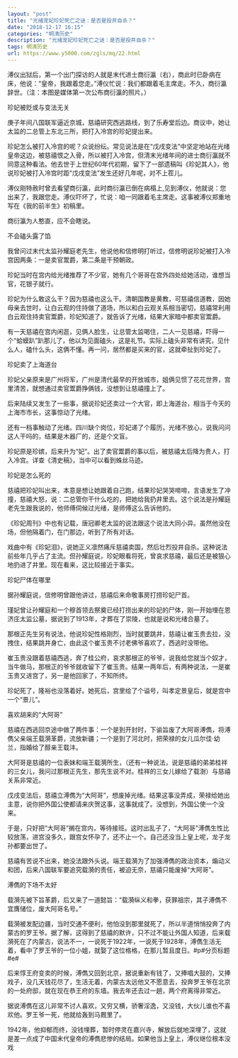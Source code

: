 ```yaml
---
layout: "post"
title: "光绪宠妃珍妃死亡之谜：是否是投井自杀？"
date: "2018-12-17 16:15"
categories: "明清历史"
description: "光绪宠妃珍妃死亡之谜：是否是投井自杀？"
tags: 明清历史
url: https://www.y5000.com/zgls/mq/22.html
---
```






溥仪出狱后，第一个出门探访的人就是末代进士商衍瀛（右），商此时已卧病在床，他说：“皇帝，我跟着您走。”溥仪忙说：我们都跟着毛主席走。不久，商衍瀛辞世。（注：本图是媒体第一次公布商衍瀛的照片。）

  
珍妃被贬或与变法无关

  
庚子年间八国联军逼近京城，慈禧研究西逃路线，到了乐寿堂后边。商议中，她让太监的二总管上东北三所，把打入冷宫的珍妃提出来。

  
珍妃怎么被打入冷宫的呢？众说纷纭。常见说法是在“戊戌变法”中坚定地站在光绪皇帝这边，被慈禧恨之入骨，所以被打入冷宫，但清末光绪年间的进士商衍瀛就不同意这种看法。他去世于上世纪60年代初期，留下了一部遗稿叫《珍妃其人》，他说珍妃被打入冷宫时距“戊戌变法”发生还好几年呢，对不上茬儿。

  
溥仪刚特赦时曾去看望商衍瀛，此时商衍瀛已倒在病榻上,见到溥仪，他就说：您出来了，我跟您走。溥仪吓坏了，忙说：咱一同跟着毛主席走。这事被溥仪郑重地写在《我的前半生》初稿里。

  
商衍瀛为人憨直，应不会瞎说。

  
不会磕头露了馅

  
我曾问过末代太监孙耀庭老先生，他说他和信修明打听过，信修明说珍妃被打入冷宫因两条：一是卖官鬻爵，第二条是干预朝政。

  
珍妃当时在宫内给光绪推荐了不少官，她有几个哥哥在宫外四处给她活动，谁想当官，花银子就行。

  
珍妃为什么敢这么干？因为慈禧也这么干。清朝国教是黄教，可慈禧信道教，因她母亲去世时，让白云观的住持做了道场，所以和白云观关系相当密切，慈禧常利用白云观住持卖官鬻爵，珍妃知道了，就告诉了光绪，结果大家暗中都卖官鬻爵。

  
有一天慈禧在宫内闲逛，见俩人脸生，让总管太监喝住，二人一见慈禧，吓得一个“蛤蟆趴”趴那儿了，他以为见面磕头，这是礼节。实际上磕头非常有讲究，见什么人，磕什么头，这俩不懂。再一问，居然都是买来的官，这就牵扯到珍妃了。

  
珍妃卖了上海道台

  
珍妃父亲原来是广州将军，广州是清代最早的开放城市，姐俩见惯了花花世界，宫里清苦，就想通过卖官鬻爵挣俩钱，没想到让慈禧撞上了。

  
后来陆续又发生了一些事，据说珍妃还卖过一个大官，即上海道台，相当于今天的上海市市长，这事惊动了光绪。

  
还有一档事触动了光绪。四川缺个岗位，珍妃递了个履历，光绪不放心，说我问问这人干吗的，结果是木器厂的，还是个文盲。

  
珍妃原是珍嫔，后来升为“妃”。出了卖官鬻爵的事以后，被慈禧太后降为贵人，打入冷宫。详查《清史稿》，当中可以看到蛛丝马迹。

  
珍妃是怎么死的

  
慈禧把珍妃叫出来，本意是想让她跟着自己跑，结果珍妃哭哭啼啼，言语发生了冲撞，慈禧大怒，说：二总管你干什么吃的，把她给我扔井里去。这个说法是孙耀庭老先生跟我说的，他师傅伺候过光绪，是师傅这么告诉他的。

  
《珍妃周刊》中也有记载，唐冠卿老太监的说法跟这个说法大同小异。虽然他没在场，但他隔着门，在门那边，听到了所有对话。

  
戏曲中有《珍妃泪》，说她正义凛然痛斥慈禧卖国，然后壮烈投井自杀。这种说法前些年几乎占了主流。但孙耀庭说，珍妃眼看将死，曾哀求慈禧，最后还是被狠心地扔进了井里。现在看来，这比较接近于事实。

珍妃尸体在哪里

  
据孙耀庭说，信修明曾跟他讲过，慈禧后来命敬事房打捞珍妃尸首。

  
瑾妃曾让孙耀庭和一个穆首领去祭奠已经打捞出来的珍妃的尸体，刚一开始埋在恩济庄太监公墓，据说到了1913年，才葬在了崇陵，也就是说和光绪合墓了。

  
那根正先生另有说法，他说珍妃性格刚烈，当时就要跳井，慈禧让崔玉贵去拉，没拽住，结果跳井身亡，由此这个崔玉贵不讨老佛爷喜欢了，西逃时没带他。

  
崔玉贵没跟着慈禧西逃，奔了桂公府，哀求那根正的爷爷，说我给您就当个奴才，当牛做马，那根正的爷爷就收留下了崔玉贵。结果一两年后，有两种说法，一是崔玉贵又进宫了，另一是他回家了，不知所终。

  
珍妃死了，隆裕也没落着好。她死后，宫里给了个谥号，叫孝定景皇后，就是宫中一个“景儿”。

  
喜欢胡来的“大阿哥”

  
慈禧在西逃回京途中做了两件事：一个是到开封时，下谕旨废了大阿哥溥儁，将溥儁父亲端王载漪革爵，流放新疆；一个是到了河北时，把荣禄的女儿瓜尔佳·幼兰，指婚给了醇亲王载沣。

  
大阿哥是慈禧的一位表妹和端王载漪所生，（还有一种说法，说是慈禧的弟弟桂祥的三女儿，我问过那根正先生，那先生说不对。桂祥的三女儿嫁给了载澍）与慈禧关系非常近。

  
戊戌变法后，慈禧立溥儁为“大阿哥”，想废掉光绪。结果这事没弄成，荣禄给她出主意，说你把外国公使都请来庆贺这事，这事就成了。没想到，外国公使一个没来。

  
于是，只好把“大阿哥”搁在宫内，等待接班。这时出乱子了，“大阿哥”溥儁生性比较放荡，进宫没多久，跟宫女怀孕了，还不止一个。自己还没当上皇上呢，龙子龙孙都要出世了。

  
慈禧有苦说不出来，她没法跟外头说。端王载漪为了加强溥儁的政治资本，煽动义和团，后来八国联军要追究载漪的责任，被迫无奈，慈禧只能废掉“大阿哥”。

  
溥儁的下场不太好

  
载漪先被下旨革爵，后又来了一道懿旨：“载漪纵义和拳，获罪祖宗，其子溥儁不宜膺储位，废大阿哥名号。”

  
载漪被发配边疆，当时交通不便利，他怕没到那里就死了，所以半道悄悄投奔了内蒙古的罗王爷。据了解，这得到了慈禧的默许，只不过不能让外国人知道，后来载漪死在了内蒙古，说法不一，一说死于1922年，一说死于1928年，溥儁生活无着，看中了罗王爷的一位小姐，就娶了这位格格，在那儿暂且度日。#p#分页标题#e#

  
后来惇王府变卖的时候，溥儁又回到北京，据说重新有钱了，又捧唱大鼓的，又捧戏子，没几天钱花尽了，生活无着，内蒙古太远他又不愿意去，投奔罗王爷在北京的一处府邸，就在现在恭王府的东墙。我去年还去过一趟，两个府离得非常近。

  
据说溥儁在这儿非常不讨人喜欢，又穷又横，骄奢淫逸，又没钱，大伙儿谁也不喜欢他。罗王爷一死，他就给轰到马厩里了。

  
1942年，他抑郁而终，没钱埋葬，暂时停灵在嘉兴寺，解放后就地深埋了，这就是差一点成了中国末代皇帝的溥儁悲惨的结局。如果他当上皇上，溥仪继位根本没戏
